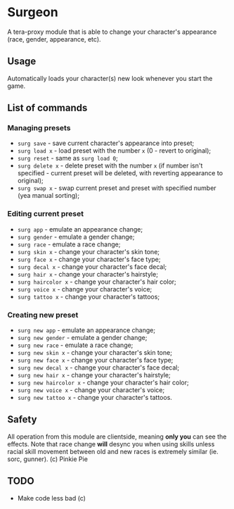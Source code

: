 # Surgeon
A tera-proxy module that is able to change your character's appearance (race, gender, appearance, etc).

## Usage
Automatically loads your character(s) new look whenever you start the game.

## List of commands

### Managing presets
* `surg save` - save current character's appearance into preset;
* `surg load x` - load preset with the number `x` (0 - revert to original);
* `surg reset` - same as `surg load 0`;
* `surg delete x` - delete preset with the number `x` (if number isn't specified - current preset will be deleted, with reverting appearance to original);
* `surg swap x` - swap current preset and preset with specified number (yea manual sorting);

### Editing current preset
* `surg app` - emulate an appearance change;
* `surg gender` - emulate a gender change;
* `surg race` - emulate a race change;
* `surg skin x` - change your character's skin tone;
* `surg face x` - change your character's face type;
* `surg decal x` - change your character's face decal;
* `surg hair x` - change your character's hairstyle;
* `surg haircolor x` - change your character's hair color;
* `surg voice x` - change your character's voice;
* `surg tattoo x` - change your character's tattoos;

### Creating new preset
* `surg new app` - emulate an appearance change;
* `surg new gender` - emulate a gender change;
* `surg new race` - emulate a race change;
* `surg new skin x` - change your character's skin tone;
* `surg new face x` - change your character's face type;
* `surg new decal x` - change your character's face decal;
* `surg new hair x` - change your character's hairstyle;
* `surg new haircolor x` - change your character's hair color;
* `surg new voice x` - change your character's voice;
* `surg new tattoo x` - change your character's tattoos.

## Safety
All operation from this module are clientside, meaning **only you** can see the effects.
Note that race change **will** desync you when using skills unless racial skill movement between old and new races is extremely similar (ie. sorc, gunner). (c) Pinkie Pie

## TODO
* Make code less bad (c)